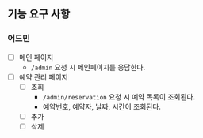 ## 기능 요구 사항

### 어드민
- [ ] 메인 페이지
  -  `/admin` 요청 시 메인페이지를 응답한다.
- [ ] 예약 관리 페이지
  - [ ] 조회
    - `/admin/reservation` 요청 시 예약 목록이 조회된다.
    - 예약번호, 예약자, 날짜, 시간이 조회된다.
  - [ ] 추가
  - [ ] 삭제
